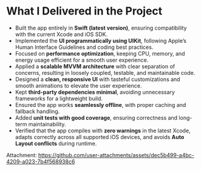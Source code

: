 # What I Delivered in the Project

- Built the app entirely in **Swift (latest version)**, ensuring compatibility with the current Xcode and iOS SDK.  
- Implemented the **UI programmatically using UIKit**, following Apple’s Human Interface Guidelines and coding best practices.  
- Focused on **performance optimization**, keeping CPU, memory, and energy usage efficient for a smooth user experience.  
- Applied a **scalable MVVM architecture** with clear separation of concerns, resulting in loosely coupled, testable, and maintainable code.  
- Designed a **clean, responsive UI** with tasteful customizations and smooth animations to elevate the user experience.  
- Kept **third-party dependencies minimal**, avoiding unnecessary frameworks for a lightweight build.  
- Ensured the app works **seamlessly offline**, with proper caching and fallback handling.  
- Added **unit tests with good coverage**, ensuring correctness and long-term maintainability.  
- Verified that the app compiles with **zero warnings** in the latest Xcode, adapts correctly across all supported iOS devices, and avoids **Auto Layout conflicts** during runtime.  

Attachment:
https://github.com/user-attachments/assets/dec5b499-a4bc-4209-a023-7b4f568938c6

